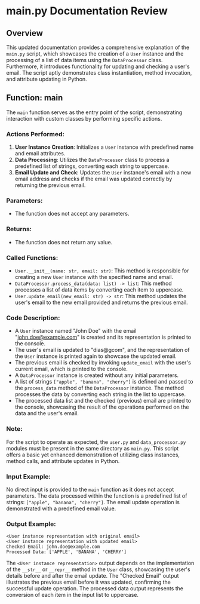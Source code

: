 # main.py Documentation Review

## Overview
This updated documentation provides a comprehensive explanation of the `main.py` script, which showcases the creation of a `User` instance and the processing of a list of data items using the `DataProcessor` class. Furthermore, it introduces functionality for updating and checking a user's email. The script aptly demonstrates class instantiation, method invocation, and attribute updating in Python.

## Function: main

The `main` function serves as the entry point of the script, demonstrating interaction with custom classes by performing specific actions.

### Actions Performed:
1. **User Instance Creation**: Initializes a `User` instance with predefined name and email attributes.
2. **Data Processing**: Utilizes the `DataProcessor` class to process a predefined list of strings, converting each string to uppercase.
3. **Email Update and Check**: Updates the `User` instance's email with a new email address and checks if the email was updated correctly by returning the previous email.

### Parameters:
- The function does not accept any parameters.

### Returns:
- The function does not return any value.

### Called Functions:
- `User.__init__(name: str, email: str)`: This method is responsible for creating a new `User` instance with the specified name and email.
- `DataProcessor.process_data(data: list) -> list`: This method processes a list of data items by converting each item to uppercase.
- `User.update_email(new_email: str) -> str`: This method updates the user's email to the new email provided and returns the previous email.

### Code Description:
- A `User` instance named "John Doe" with the email "john.doe@example.com" is created and its representation is printed to the console.
- The user's email is updated to "dias@gcom", and the representation of the `User` instance is printed again to showcase the updated email.
- The previous email is checked by invoking `update_email` with the user's current email, which is printed to the console.
- A `DataProcessor` instance is created without any initial parameters.
- A list of strings `["apple", "banana", "cherry"]` is defined and passed to the `process_data` method of the `DataProcessor` instance. The method processes the data by converting each string in the list to uppercase.
- The processed data list and the checked (previous) email are printed to the console, showcasing the result of the operations performed on the data and the user's email.

### Note:
For the script to operate as expected, the `user.py` and `data_processor.py` modules must be present in the same directory as `main.py`. This script offers a basic yet enhanced demonstration of utilizing class instances, method calls, and attribute updates in Python.

### Input Example:
No direct input is provided to the `main` function as it does not accept parameters. The data processed within the function is a predefined list of strings: `["apple", "banana", "cherry"]`. The email update operation is demonstrated with a predefined email value.

### Output Example:
```
<User instance representation with original email>
<User instance representation with updated email>
Checked Email: john.doe@example.com
Processed Data: ['APPLE', 'BANANA', 'CHERRY']
```
The `<User instance representation>` output depends on the implementation of the `__str__` or `__repr__` method in the `User` class, showcasing the user's details before and after the email update. The "Checked Email" output illustrates the previous email before it was updated, confirming the successful update operation. The processed data output represents the conversion of each item in the input list to uppercase.